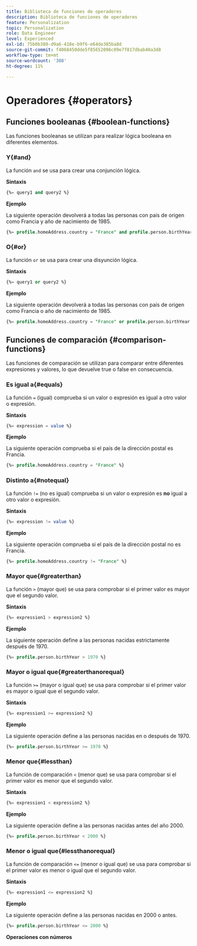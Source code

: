 ```yaml
---
title: Biblioteca de funciones de operadores
description: Biblioteca de funciones de operadores
feature: Personalization
topic: Personalization
role: Data Engineer
level: Experienced
exl-id: 75b0b380-d9a6-418e-b9f6-e64de385ba8d
source-git-commit: f4068450dde5f85652096c09e7f817dbab40a3d8
workflow-type: tm+mt
source-wordcount: '308'
ht-degree: 11%

---
```


# Operadores {#operators}

## Funciones booleanas {#boolean-functions}

Las funciones booleanas se utilizan para realizar lógica booleana en diferentes elementos.

### Y{#and}

La función `and` se usa para crear una conjunción lógica.

**Sintaxis**

```sql
{%= query1 and query2 %}
```

**Ejemplo**

La siguiente operación devolverá a todas las personas con país de origen como Francia y año de nacimiento de 1985.

```sql
{%= profile.homeAddress.country = "France" and profile.person.birthYear = 1985 %}
```

### O{#or}

La función `or` se usa para crear una disyunción lógica.

**Sintaxis**

```sql
{%= query1 or query2 %}
```

**Ejemplo**

La siguiente operación devolverá a todas las personas con país de origen como Francia o año de nacimiento de 1985.

```sql
{%= profile.homeAddress.country = "France" or profile.person.birthYear = 1985 %}
```

<!--
## Not{#not}

The `not` (or `!`) function is used to create a logical negation.

**Syntax**

```sql
not ({QUERY})
!({QUERY})
```

**Example**

The following operation will return all people who do not have their home country as Canada.

```sql
not (homeAddress.countryISO = "CA")
```
-->

## Funciones de comparación {#comparison-functions}

Las funciones de comparación se utilizan para comparar entre diferentes expresiones y valores, lo que devuelve true o false en consecuencia.

### Es igual a{#equals}

La función `=` (igual) comprueba si un valor o expresión es igual a otro valor o expresión.

**Sintaxis**

```sql
{%= expression = value %}
```

**Ejemplo**

La siguiente operación comprueba si el país de la dirección postal es Francia.

```sql
{%= profile.homeAddress.country = "France" %}
```

### Distinto a{#notequal}

La función `!=` (no es igual) comprueba si un valor o expresión es **no** igual a otro valor o expresión.

**Sintaxis**

```sql
{%= expression != value %}
```

**Ejemplo**

La siguiente operación comprueba si el país de la dirección postal no es Francia.

```sql
{%= profile.homeAddress.country != "France" %}
```

### Mayor que{#greaterthan}

La función `>` (mayor que) se usa para comprobar si el primer valor es mayor que el segundo valor.

**Sintaxis**

```sql
{%= expression1 > expression2 %}
```

**Ejemplo**

La siguiente operación define a las personas nacidas estrictamente después de 1970.

```sql
{%= profile.person.birthYear > 1970 %}
```

### Mayor o igual que{#greaterthanorequal}

La función `>=` (mayor o igual que) se usa para comprobar si el primer valor es mayor o igual que el segundo valor.

**Sintaxis**

```sql
{%= expression1 >= expression2 %}
```

**Ejemplo**

La siguiente operación define a las personas nacidas en o después de 1970.

```sql
{%= profile.person.birthYear >= 1970 %}
```

### Menor que{#lessthan}

La función de comparación `<` (menor que) se usa para comprobar si el primer valor es menor que el segundo valor.

**Sintaxis**

```sql
{%= expression1 < expression2 %}
```

**Ejemplo**

La siguiente operación define a las personas nacidas antes del año 2000.

```sql
{%= profile.person.birthYear < 2000 %}
```

### Menor o igual que{#lessthanorequal}

La función de comparación `<=` (menor o igual que) se usa para comprobar si el primer valor es menor o igual que el segundo valor.

**Sintaxis**

```sql
{%= expression1 <= expression2 %}
```

**Ejemplo**

La siguiente operación define a las personas nacidas en 2000 o antes.

```sql
{%= profile.person.birthYear <= 2000 %}
```

**Operaciones con números**
